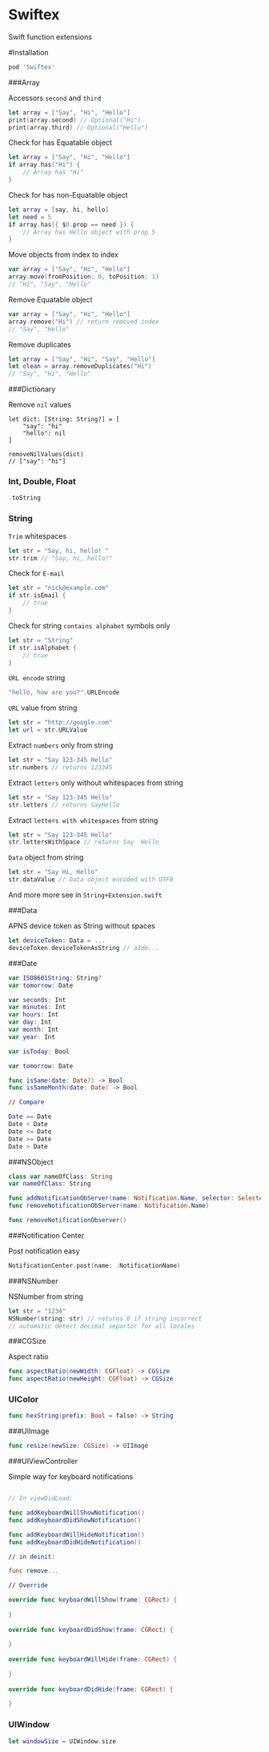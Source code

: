 # Swiftex
Swift function extensions

#Installation

```ruby
pod 'Swiftex'
```


###Array

Accessors `second` and `third`

```swift
let array = ["Say", "Hi", "Hello"]
print(array.second) // Optional("Hi")
print(array.third) // Optional("Hello")
```

Check for has Equatable object

```swift
let array = ["Say", "Hi", "Hello"]
if array.has("Hi") {
	// Array has "Hi"
}
```

Check for has non-Equatable object

```swift
let array = [say, hi, hello]
let need = 5
if array.has({ $0.prop == need }) {
	// Array has Hello object with prop 5
}
```

Move objects from index to index

```swift
var array = ["Say", "Hi", "Hello"]
array.move(fromPosition: 0, toPosition: 1)
// "Hi", "Say", "Hello"

```

Remove Equatable object

```swift
var array = ["Say", "Hi", "Hello"]
array.remove("Hi") // return removed index
// "Say", "Hello"
```

Remove duplicates

```swift
let array = ["Say", "Hi", "Say", "Hello"]
let clean = array.removeDuplicates("Hi")
// "Say", "Hi", "Hello"
```

###Dictionary

Remove `nil` values

```swfit
let dict: [String: String?] = [
	"say": "hi"
	"hello": nil
]

removeNilValues(dict)
// ["say": "hi"]
```

### Int, Double, Float

```swift
.toString
```

### String

`Trim` whitespaces

```swift
let str = "Say, hi, hello! "
str.trim // "Say, hi, hello!"
```

Check for `E-mail`

```swift
let str = "nick@example.com"
if str.isEmail {
	// true
}
```

Check for string `contains alphabet` symbols only

```swift
let str = "String"
if str.isAlphabet {
	// true
}
```

`URL encode` string

```swift
"hello, how are you?".URLEncode
```

`URL` value from string

```swift
let str = "http://google.com"
let url = str.URLValue
```

Extract `numbers` only from string

```swift
let str = "Say 123-345 Hello"
str.numbers // returns 123345
```

Extract `letters` only without whitespaces from string

```swift
let str = "Say 123-345 Hello"
str.letters // returns SayHello
```

Extract `letters with whitespaces` from string

```swift
let str = "Say 123-345 Hello"
str.lettersWithSpace // returns Say  Hello
```

`Data` object from string

```swift
let str = "Say Hi, Hello"
str.dataValue // Data object encoded with UTF8
```
And more more see in `String+Extension.swift`

###Data

APNS device token as String without spaces

```swift
let deviceToken: Data = ...
deviceToken.deviceTokenAsString // a3de...
```

###Date

```swift
var ISO8601String: String?
var tomorrow: Date

var seconds: Int
var minutes: Int
var hours: Int
var day: Int
var month: Int
var year: Int

var isToday: Bool

var tomorrow: Date

func isSame(date: Date?) -> Bool
func isSameMonth(date: Date) -> Bool

// Compare

Date == Date
Date < Date
Date <= Date
Date >= Date
Date > Date

```

###NSObject

```swift
class var nameOfClass: String
var nameOfClass: String

func addNotificationObServer(name: Notification.Name, selector: Selector)
func removeNotificationObServer(name: Notification.Name)

func removeNotificationObserver()
```

###Notification Center

Post notification easy

```swift
NotificationCenter.post(name: .NotificationName)
```

###NSNumber

NSNumber from string

```swift
let str = "1234"
NSNumber(string: str) // returns 0 if string incorrect
// automatic detect decimal separtor for all locales
```


###CGSize

Aspect ratio

```swift
func aspectRatio(newWidth: CGFloat) -> CGSize
func aspectRatio(newHeight: CGFloat) -> CGSize
```

### UIColor

```swift
func hexString(prefix: Bool = false) -> String
```

###UIImage

```swift
func resize(newSize: CGSize) -> UIImage
```

###UIViewController

Simple way for keyboard notifications

```swift

// In viewDidLoad:

func addKeyboardWillShowNotification()
func addKeyboardDidShowNotification()

func addKeyboardWillHideNotification()
func addKeyboardDidHideNotification()

// in deinit:

func remove...

// Override

override func keyboardWillShow(frame: CGRect) {
        
}
    
override func keyboardDidShow(frame: CGRect) {
    
}
    
override func keyboardWillHide(frame: CGRect) {
    
}
    
override func keyboardDidHide(frame: CGRect) {
    
}

```

### UIWindow

```swift
let windowSize = UIWindow.size
```